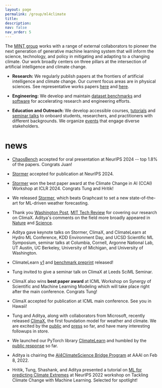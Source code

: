 ```yaml
---
layout: page
permalink: /group/ml4climate
title:
description:
nav: false
nav_order: 5
---
```


<!-- Climate change is the defining challenge for the future of human civilization. For many decades, data-driven solutions have been a key component for understanding climate science, and efforts in mitigating and adapting to climate change. However, data science is undergoing a paradigm shift, driven in large by the development of modern generative AI systems that can play complex games, write stories, generate art, and much more.   -->

The [MINT group](https://aditya-grover.github.io/group/members) works with a range of external collaborators to pioneer the next generation of generative machine learning system that will inform the science, technology, and policy in mitigating and adapting to a changing climate. Our work broadly centers on three pillars at the intersection of artificial intelligence and climate change.

- **Research:** We regularly publish papers at the frontiers of artificial intelligence and climate change. Our current focus areas are in physical sciences. See representative works papers [here](https://arxiv.org/abs/2301.10343) and [here](https://www.nature.com/articles/s41586-020-1994-5).

- **Engineering:** We develop and maintain [dataset benchmarks](https://arxiv.org/abs/2402.00712) and [software](https://github.com/aditya-grover/climate-learn) for accelerating research and engineering efforts.

- **Education and Outreach:** We develop accessible courses, [tutorials](https://www.climatechange.ai/papers/neurips2022/114) and [seminar talks](https://www.youtube.com/watch?v=aCQa3EDAK_s) to onboard students, researchers, and practitioners with different backgrounds. We organize [events](https://ai4climatescience.github.io/) that engage diverse stakeholders.

# news

- [ChaosBench](https://arxiv.org/abs/2402.00712) accepted for oral presentation at NeurIPS 2024 -- top 1.8% of the papers. Congrats Juan!

- [Stormer](https://arxiv.org/abs/2312.03876) accepted for publication at NeurIPS 2024.
- [Stormer](https://arxiv.org/abs/2312.03876) won the best paper award at the Climate Change in AI (CCAI) Workshop at ICLR 2024. Congrats Tung and Hritik!
- We released [Stormer](https://arxiv.org/abs/2312.03876), which beats Graphcast to set a new state-of-the-art for ML-driven weather forecasting.
- Thank you [Washington Post](https://www.washingtonpost.com/weather/2023/09/21/hurricane-lee-artificial-intelligence-forecasting/), [MIT Tech Review](https://www.technologyreview.com/2023/11/14/1083366/google-deepminds-weather-ai-can-forecast-extreme-weather-quicker-and-more-accurately/) for covering our research on ClimaX. Aditya's comments on the field more broadly appeared in [Nature](https://www.nature.com/articles/d41586-023-03552-y) and [Science](https://www.science.org/content/article/ai-churns-out-lightning-fast-forecasts-good-weather-agencies).

- Aditya gave keynote talks on Stormer, ClimaX, and ClimateLearn at Hydro ML Conference, KDD Environment Day, and UCSD Scientific ML Symposium, seminar talks at Columbia, Cornell, Argonne National Lab, UT Austin, UC Berkeley, University of Michigan, and University of Washington.
- ClimateLearn [v1](https://github.com/aditya-grover/climate-learn) and [benchmark preprint](https://arxiv.org/abs/2307.01909) released!

- Tung invited to give a seminar talk on ClimaX at Leeds SciML Seminar.

- ClimaX also wins **best paper award** at ICML Workshop on Synergy of Scientific and Machine Learning Modeling which will take place right after the main conference. Congrats Tung!

- ClimaX accepted for publication at ICML main conference. See you in Hawaii!

- Tung and Aditya, along with collaborators from Microsoft, recently released [ClimaX](https://arxiv.org/abs/2301.10343), the first foundation model for weather and climate. We are excited by the [public](https://twitter.com/tungnd_13/status/1618642574427959296) and [press](https://www.marktechpost.com/2023/01/29/microsoft-research-introduces-climax-a-flexible-and-generalizable-deep-learning-model-for-weather-and-climate-science/) so far, and have many interesting followups in store.

- We launched our PyTorch library [ClimateLearn](/blog/2023/climate-learn/) and humbled by the [public response](https://twitter.com/adityagrover_/status/1613975759206625281?s=20) so far.

- Aditya is chairing the [AI4ClimateScience Bridge Program](https://ai4climatescience.github.io/) at AAAI on Feb 8, 2022.

- Hritik, Tung, Shashank, and Aditya presented a tutorial on [ML for predicting Climate Extremes](https://www.climatechange.ai/papers/neurips2022/114) at NeurIPS 2022 workshop on Tackling Climate Change with Machine Learning. Selected for spotlight!
